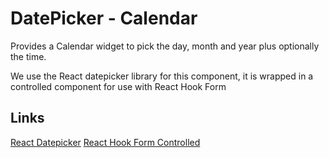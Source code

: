 # DatePicker - Calendar

Provides a Calendar widget to pick the day, month and year plus optionally the time.

We use the React datepicker library for this component, it is wrapped in a controlled component for
use with React Hook Form

## Links

[React Datepicker](https://reactdatepicker.com/)
[React Hook Form Controlled](https://codesandbox.io/s/react-hook-form-and-react-date-picker-wrapped-at-controller-2zz2z)
